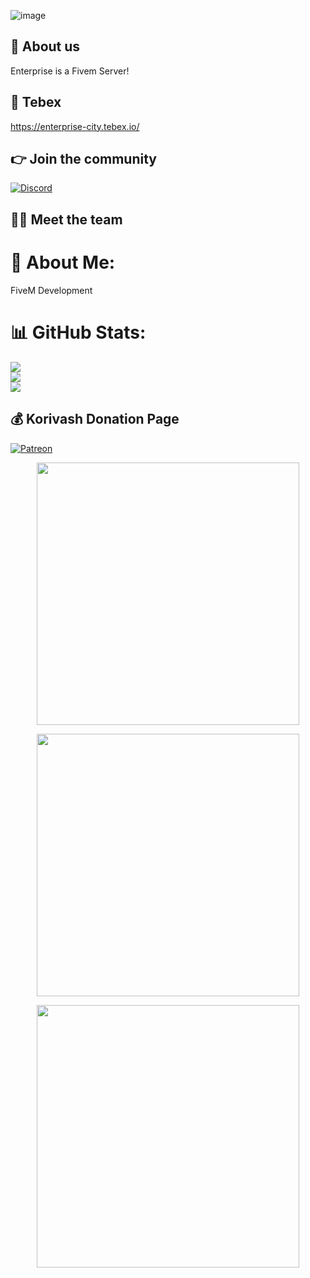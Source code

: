 ![image](https://user-images.githubusercontent.com/66293264/198508063-2513daad-4c7e-4b57-8fea-ae7f027e44df.png)

## 👋 About us
Enterprise is a Fivem Server!

## 🥇 Tebex
https://enterprise-city.tebex.io/

## 👉 Join the community
[![Discord](https://img.shields.io/badge/Discord-%237289DA.svg?style=for-the-badge&logo=discord&logoColor=white)](https://discord.io/enterprisecity)


## 👨‍💻 Meet the team
<p align="center">

# 💫 About Me:
FiveM Development<br>

# 📊 GitHub Stats:
![](https://github-readme-stats.vercel.app/api?username=Korivash&theme=radical&hide_border=false&include_all_commits=true&count_private=false)<br/>
![](https://github-readme-streak-stats.herokuapp.com/?user=Korivash&theme=radical&hide_border=false)<br/>
![](https://github-readme-stats.vercel.app/api/top-langs/?username=Korivash&theme=radical&hide_border=false&include_all_commits=true&count_private=false&layout=compact)

  ## 💰 Korivash Donation Page
  [![Patreon](https://img.shields.io/badge/Patreon-F96854?style=for-the-badge&logo=patreon&logoColor=white)](https://patreon.com/Korivash) 

  

</p>
<p align="center">
<a href=https://github.com/OnlyCure><img width="420" src="https://github-readme-stats-git-masterrstaa-rickstaa.vercel.app/api?username=OnlyCure"&count_private=true&show_icons=true&title_color=dc143c&text_color=ffffff&icon_color=dc143c&hide_border=true&bg_color=282a36&layout=compact&hide_title=false&hide_rank=false><a>
</p>
<p align="center">
<a href=https://github.com/OnlyCure><img width="420" src="https://github-readme-stats-git-masterrstaa-rickstaa.vercel.app/api?username=drdon36911"&count_private=true&show_icons=true&title_color=dc143c&text_color=ffffff&icon_color=dc143c&hide_border=true&bg_color=282a36&layout=compact&hide_title=false&hide_rank=false><a>
</p>
<p align="center">
<a href=https://github.com/OnlyCure><img width="420" src="https://github-readme-stats-git-masterrstaa-rickstaa.vercel.app/api?username=xstrongbeard"&count_private=true&show_icons=true&title_color=dc143c&text_color=ffffff&icon_color=dc143c&hide_border=true&bg_color=282a36&layout=compact&hide_title=false&hide_rank=false><a>
